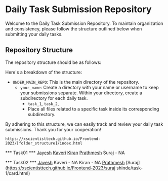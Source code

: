 # Daily Task Submission Repository

Welcome to the Daily Task Submission Repository. To maintain organization and consistency, please follow the structure outlined below when submitting your daily tasks.

## Repository Structure

The repository structure should be as follows:



Here's a breakdown of the structure:

- `UNDER_MAIN_REPO`: This is the main directory of the repository.
    - `your_name`: Create a directory with your name or username to keep your submissions separate.
      Within your directory, create a subdirectory for each daily task.
        - `task_1`, 
          `task_2`,
        - Place all files related to a specific task inside its corresponding subdirectory.

By adhering to this structure, we can easily track and review your daily task submissions. Thank you for your cooperation!

`https://xscientisttech.github.io/Frontend-2023/[folder_structure]/index.html`

*** Task01 ***
[Jayesh](https://xscientisttech.github.io/Frontend-2023/Jayesh/Task1/index.html)
[Kaveri](https://xscientisttech.github.io/Frontend-2023/kaveri/Task1/index.html)
[Kiran](https://xscientisttech.github.io/Frontend-2023/kiran/Task1/index.html)
[Prathmesh](https://xscientisttech.github.io/Frontend-2023/Prathmesh_Patil/task-1/card.html)
Suraj - NA

*** Task02 ***
[Jayesh](https://xscientisttech.github.io/Frontend-2023/Jayesh/Task2/index.html)
Kaveri - NA
Kiran - NA
[Prathmesh](https://xscientisttech.github.io/Frontend-2023/Prathmesh_Patil/task-1/index.html)
[Suraj](https://xscientisttech.github.io/Frontend-2023/suraj shinde/task-1/card.html)